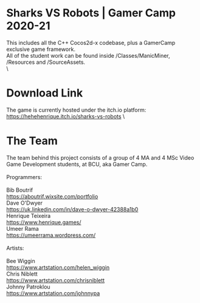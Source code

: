 # Sharks VS Robots | Gamer Camp 2020-21 #
This includes all the C++ Cocos2d-x codebase, plus a GamerCamp exclusive game framework.\
All of the student work can be found inside /Classes/ManicMiner, /Resources and /SourceAssets.\
\
# Download Link #
The game is currently hosted under the itch.io platform:\
https://hehehenrique.itch.io/sharks-vs-robots
\
# The Team #
The team behind this project consists of a group of 4 MA and 4 MSc Video Game Development students, at BCU, aka Gamer Camp.\
\
Programmers:\
\
Bib Boutrif\
https://aboutrif.wixsite.com/portfolio \
Dave O'Dwyer\
https://uk.linkedin.com/in/dave-o-dwyer-42388a1b0 \
Henrique Teixeira\
https://www.henrique.games/ \
Umeer Rama\
https://umeerrama.wordpress.com/ \
\
Artists: \
\
Bee Wiggin\
https://www.artstation.com/helen_wiggin \
Chris Niblett\
https://www.artstation.com/chrisniblett \
Johnny Patroklou\
https://www.artstation.com/johnnypa
